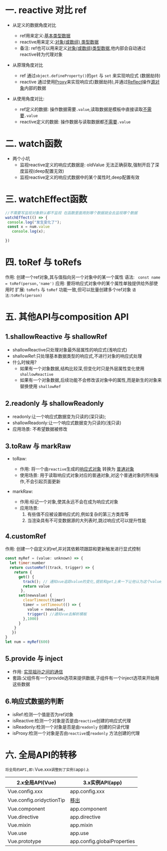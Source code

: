 # 一. reactive 对比 ref

- 从定义的数据角度对比
  - ref用来定义:[基本类型数据]()
  - reactive用来定义:[对象(或数组) 类型数据]()
  - 备注: ref也可以用来定义[对象(或数组)类型数据](),他内部会自动通过reactive转为代理对象

- 从原理角度对比
  - ref 通过`object.defineProperty()`的`get` 与 `set` 来实现响应式 (数据劫持)
  - reactive 通过使用[Proxy]()来实现响应式(数据劫持),并通过[Reflect]()操作[源对象]()内部的数据

- 从使用角度对比:
  - ref定义的数据: 操作数据需要`.value`,读取数据是模板中直接读取[不需要]()`.value`
  - reactive定义的数据: 操作数据与读取数据都[不需要]()`.value`

# 二. watch函数 
- 两个小坑
  - 监视reactive定义的响应式数据是: oldValue 无法正确获取,强制开启了深度监视(deep配置无效)
  - 监视reactive定义的响应式数据中的某个属性时,deep配置有效

# 三. watchEffect函数
 ```js
 //不需要写监视对象默认都不监视 在函数里面用到哪个数据就会去监视哪个数据
 watchEffect(() => { 
  console.log("发生变化了");
  const x = num.value
    console.log(x);
    
})
```

# 四. toRef 与 toRefs
作用: 创建一个ref对象,其与值指向另一个对象中的某一个属性
语法: ` const name = toRef(person,'name')`
应用: 要将响应式对象中的某个属性单独提供给外部使用时
扩展: `toRefs` 与 `toRef` 功能一致,但可以批量创建多个ref对象 `语法:toRefs(person)`


# 五. 其他API与composition API
## 1.shallowReactive 与 shallowRef
- shallowReactive只处理对象最外层属性的响应式(浅响应式)
- shallowRef:只处理基本数据类型的响应式,不进行对象的响应式处理
- 什么时候用? 
  - 如果有一个对象数据,结构比较深,但变化时只是外层属性变化使用`shallowReactive`
  - 如果有一个对象数据,后续功能不会修改该对象中的属性,而是新生的对象来替换使用 `shallowRef`


## 2.readonly 与 shallowReadonly
- readonly:让一个响应式数据变为只读的(深只读);
- shallowReadonly:让一个响应式数据变为只读的(浅只读)
- 应用场景: 不希望数据被修改

## 3.toRaw 与 markRaw
- toRaw:
  - 作用: 将一个由`reactive`生成的[响应式对象]() 转换为 [普通对象]()
  - 使用场景: 用于读取响应式对象对应的普通对象,对这个普通对象的所有操作,不会引起页面更新

- markRaw:
  - 作用:标记一个对象,使其永远不会在成为响应式对象
  - 应用场景: 
    1. 有些值不应被设置响应式的,例如复杂的第三方类库等
    2. 当渲染具有不可变数据源的大列表时,跳过响应式可以提升性能


## 4.customRef

作用: 创建一个自定义的ref,并对其依赖项跟踪和更新触发进行显式控制
```js
const myRef = (value: unknown) => { 
  let timer:number
  return customRef((track, trigger) => {
    return {
      get() {
        track(); // 通知vue追踪value的变化,提前和get上来一下让他认为这个value是有用的
        return value
       },
      set(newvalue) { 
        clearTimeout(timer)
        timer = setTimeout(() => { 
          value = newvalue,
          trigger() //通知vue去解析模板
        },1000)
      }
    }
   })
}
let num = myRef(600)
```
## 5.provide 与 inject
- 作用: [实现祖孙之间的通信]()
- 套路:父组件有一个provide选项来提供数据,子组件有一个inject选项来开始用这些数据

## 6.响应式数据的判断
- isRef:检测一个值是否为ref对象
- isReactive:检测一个对象是否是由`reactive`创建的响应式代理
- isReadonly:检测一个对象是否是由`readonly` 创建的只读代理
- isProxy:检测一个对象是否由`reactive`或`readonly` 方法创建的代理

# 六. 全局API的转移

`将全局的API,即:`Vue.xxx`调整到了实例(`app`)上`

|2.x全局API(Vue)|3.x实例API(app)|
|-|-|
|Vue.config.xxx|app.config.xxx|
|Vue.config.oridyctionTip|[移出]()|
|Vue.component|app.component|
|Vue.directive|app.directive|
|Vue.mixin|app.mixin|
|Vue.use|app.use|
|Vue.prototype|app.config.globalProperties|

